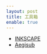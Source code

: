```yaml
---
layout: post
title: 工具箱
enable: true
---
```


- [INKSCAPE](https://inkscape.org/)
- [Aegisub](https://aegisub.org/zh-cn/)